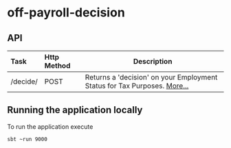 # off-payroll-decision



## API
| Task    | Http Method | Description |
|:--------|:------------|-------------|
|/decide/ | POST        | Returns a 'decision' on your Employment Status for Tax Purposes. [More...](./docs/api.md)|


## Running the application locally
To run the application execute

```
sbt ~run 9000